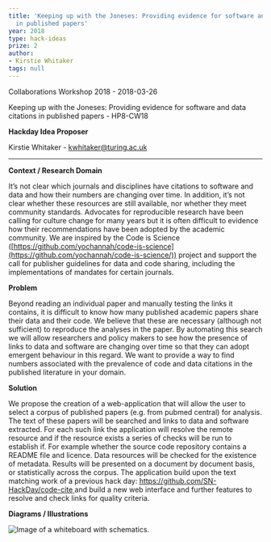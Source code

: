 ```yaml
---
title: 'Keeping up with the Joneses: Providing evidence for software and data citations
  in published papers'
year: 2018
type: hack-ideas
prize: 2
author:
- Kirstie Whitaker
tags: null
---
```


Collaborations Workshop 2018 - 2018-03-26

Keeping up with the Joneses: Providing evidence for software and data citations in published papers - HP8-CW18

**Hackday Idea Proposer**

Kirstie Whitaker - kwhitaker@turing.ac.uk

---

**Context / Research Domain**

It’s not clear which journals and disciplines have citations to software and data and how their numbers are changing over time. In addition, it’s not clear whether these resources are still available, nor whether they meet community standards. Advocates for reproducible research have been calling for culture change for many years but it is often difficult to evidence how their recommendations have been adopted by the academic community. We are inspired by the Code is Science ([https://github.com/yochannah/code-is-science](https://github.com/yochannah/code-is-science/)) project and support the call for publisher guidelines for data and code sharing, including the implementations of mandates for certain journals.

**Problem**

Beyond reading an individual paper and manually testing the links it contains, it is difficult to know how many published academic papers share their data and their code. We believe that these are necessary (although not sufficient) to reproduce the analyses in the paper. By automating this search we will allow researchers and policy makers to see how the presence of links to data and software are changing over time so that they can adopt emergent behaviour in this regard. We want to provide a way to find numbers associated with the prevalence of code and data citations in the published literature in your domain.

**Solution**

We propose the creation of a web-application that will allow the user to select a corpus of published papers (e.g. from pubmed central) for analysis. The text of these papers will be searched and links to data and software extracted. For each such link the application will resolve the remote resource and if the resource exists a series of checks will be run to establish if. For example whether the source code repository contains a README file and licence. Data
resources will be checked for the existence of metadata. Results will be presented on a document by document basis, or statistically across the corpus. The application build upon the text matching work of a previous hack day: <https://github.com/SN-HackDay/code-cite>[ ](https://github.com/SN-HackDay/code-cite) and build a new web interface and further features to resolve and check links for quality criteria.

**Diagrams / Illustrations**

![Image of a whiteboard with schematics.](../images/cw18-whiteboard.jpg)

